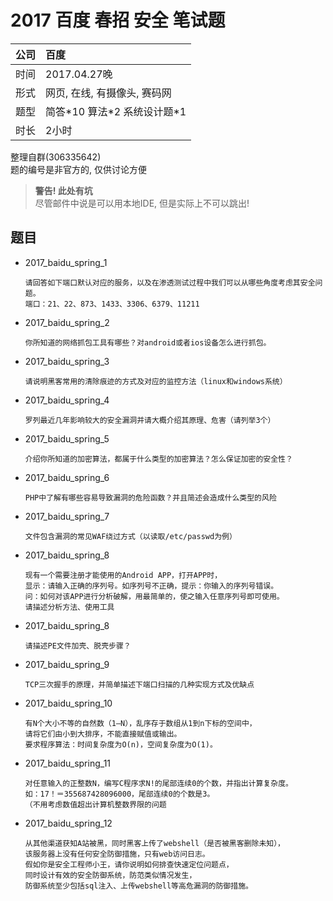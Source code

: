 # 2017 百度 春招 安全 笔试题

| 公司 | 百度                          |
|:-----|:-----------------------------|
| 时间 | 2017.04.27晚                  |
| 形式 | 网页, 在线, 有摄像头, 赛码网    |
| 题型 | 简答\*10 算法\*2 系统设计题\*1 |
| 时长 | 2小时                         |

整理自群(306335642)  
题的编号是非官方的, 仅供讨论方便

> **警告! 此处有坑**  
> 尽管邮件中说是可以用本地IDE, 但是实际上不可以跳出!

## 题目

* 2017_baidu_spring_1
    ```
    请回答如下端口默认对应的服务，以及在渗透测试过程中我们可以从哪些角度考虑其安全问题。
    端口：21、22、873、1433、3306、6379、11211
    ```

* 2017_baidu_spring_2
    ```
    你所知道的网络抓包工具有哪些？对android或者ios设备怎么进行抓包。
    ```

* 2017_baidu_spring_3
    ```
    请说明黑客常用的清除痕迹的方式及对应的监控方法（linux和windows系统）
    ```

* 2017_baidu_spring_4
    ```
    罗列最近几年影响较大的安全漏洞并请大概介绍其原理、危害（请列举3个）
    ```

* 2017_baidu_spring_5
    ```
    介绍你所知道的加密算法，都属于什么类型的加密算法？怎么保证加密的安全性？
    ```

* 2017_baidu_spring_6
    ```
    PHP中了解有哪些容易导致漏洞的危险函数？并且简述会造成什么类型的风险
    ```

* 2017_baidu_spring_7
    ```
    文件包含漏洞的常见WAF绕过方式（以读取/etc/passwd为例）
    ```

* 2017_baidu_spring_8
    ```
    现有一个需要注册才能使用的Android APP，打开APP时，
    显示：请输入正确的序列号。如序列号不正确，提示：你输入的序列号错误。
    问：如何对该APP进行分析破解，用最简单的，使之输入任意序列号即可使用。
    请描述分析方法、使用工具
    ```

* 2017_baidu_spring_8
    ```
    请描述PE文件加壳、脱壳步骤？
    ```

* 2017_baidu_spring_9
    ```
    TCP三次握手的原理，并简单描述下端口扫描的几种实现方式及优缺点
    ```

* 2017_baidu_spring_10
    ```
    有N个大小不等的自然数（1–N），乱序存于数组从1到n下标的空间中，
    请将它们由小到大排序，不能直接赋值或输出。
    要求程序算法：时间复杂度为O(n)，空间复杂度为O(1)。
    ```

* 2017_baidu_spring_11
    ```
    对任意输入的正整数N，编写C程序求N!的尾部连续0的个数，并指出计算复杂度。
    如：17！＝355687428096000，尾部连续0的个数是3。
    （不用考虑数值超出计算机整数界限的问题
    ```

* 2017_baidu_spring_12
    ```
    从其他渠道获知A站被黑，同时黑客上传了webshell（是否被黑客删除未知），
    该服务器上没有任何安全防御措施，只有web访问日志。
    假如你是安全工程师小王，请你说明如何排查快速定位问题点，
    同时设计有效的安全防御系统，防范类似情况发生，
    防御系统至少包括sql注入、上传webshell等高危漏洞的防御措施。
    ```
